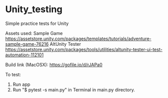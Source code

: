 # Unity_testing
Simple practice tests for Unity

Assets used:
Sample Game
https://assetstore.unity.com/packages/templates/tutorials/adventure-sample-game-76216
AltUnity Tester
https://assetstore.unity.com/packages/tools/utilities/altunity-tester-ui-test-automation-112101



Build link (MacOSX): https://gofile.io/d/rJAPa0

To test:
1. Run app 
2. Run "$ pytest -s main.py" in Terminal in main.py directory.
